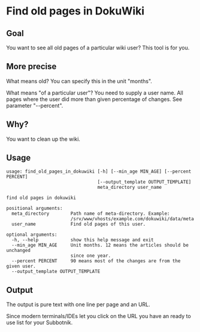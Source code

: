 # Find old pages in DokuWiki

## Goal

You want to see all old pages of a particular wiki user? This tool is for you.

## More precise

What means old? You can specify this in the unit "months".

What means "of a particular user"? You need to supply a user name.
All pages where the user did more than given percentage of changes.
See parameter "--percent".

## Why?

You want to clean up the wiki. 


## Usage

```
usage: find_old_pages_in_dokuwiki [-h] [--min_age MIN_AGE] [--percent PERCENT]
                                  [--output_template OUTPUT_TEMPLATE]
                                  meta_directory user_name

find old pages in dokuwiki

positional arguments:
  meta_directory        Path name of meta-directory. Example:
                        /srv/www/vhosts/example.com/dokuwiki/data/meta
  user_name             Find old pages of this user.

optional arguments:
  -h, --help            show this help message and exit
  --min_age MIN_AGE     Unit months. 12 means the articles should be unchanged
                        since one year.
  --percent PERCENT     90 means most of the changes are from the given user.
  --output_template OUTPUT_TEMPLATE
```

## Output

The output is pure text with one line per page and an URL.

Since modern terminals/IDEs let you click on the URL you have an ready to use list for your Subbotnik.

